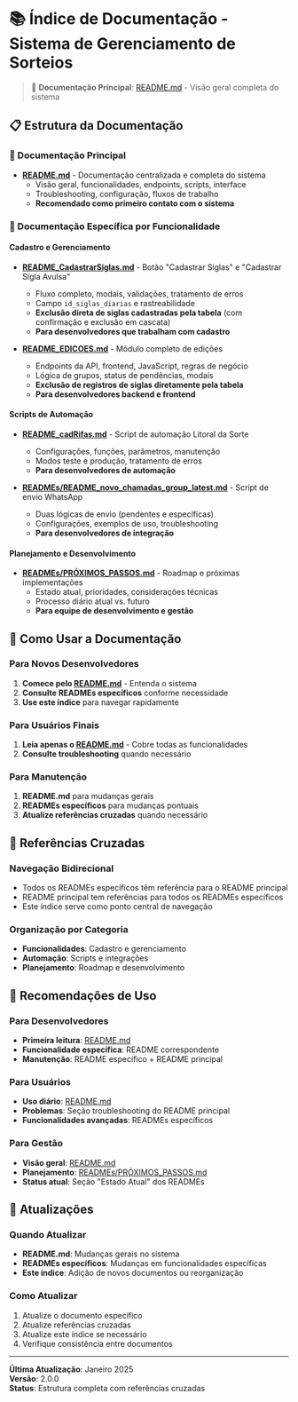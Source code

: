 # 📚 Índice de Documentação - Sistema de Gerenciamento de Sorteios

> 🎯 **Documentação Principal**: [README.md](README.md) - Visão geral completa do sistema

## 📋 Estrutura da Documentação

### **📖 Documentação Principal**
- **[README.md](README.md)** - Documentação centralizada e completa do sistema
  - Visão geral, funcionalidades, endpoints, scripts, interface
  - Troubleshooting, configuração, fluxos de trabalho
  - **Recomendado como primeiro contato com o sistema**

### **🔧 Documentação Específica por Funcionalidade**

#### **Cadastro e Gerenciamento**
- **[README_CadastrarSiglas.md](README_CadastrarSiglas.md)** - Botão "Cadastrar Siglas" e "Cadastrar Sigla Avulsa"
  - Fluxo completo, modais, validações, tratamento de erros
  - Campo `id_siglas_diarias` e rastreabilidade
  - **Exclusão direta de siglas cadastradas pela tabela** (com confirmação e exclusão em cascata)
  - **Para desenvolvedores que trabalham com cadastro**

- **[README_EDICOES.md](README_EDICOES.md)** - Módulo completo de edições
  - Endpoints da API, frontend, JavaScript, regras de negócio
  - Lógica de grupos, status de pendências, modais
  - **Exclusão de registros de siglas diretamente pela tabela**
  - **Para desenvolvedores backend e frontend**

#### **Scripts de Automação**
- **[README_cadRifas.md](README_cadRifas.md)** - Script de automação Litoral da Sorte
  - Configurações, funções, parâmetros, manutenção
  - Modos teste e produção, tratamento de erros
  - **Para desenvolvedores de automação**

- **[READMEs/README_novo_chamadas_group_latest.md](READMEs/README_novo_chamadas_group_latest.md)** - Script de envio WhatsApp
  - Duas lógicas de envio (pendentes e específicas)
  - Configurações, exemplos de uso, troubleshooting
  - **Para desenvolvedores de integração**

#### **Planejamento e Desenvolvimento**
- **[READMEs/PRÓXIMOS_PASSOS.md](READMEs/PRÓXIMOS_PASSOS.md)** - Roadmap e próximas implementações
  - Estado atual, prioridades, considerações técnicas
  - Processo diário atual vs. futuro
  - **Para equipe de desenvolvimento e gestão**

## 🎯 Como Usar a Documentação

### **Para Novos Desenvolvedores**
1. **Comece pelo [README.md](README.md)** - Entenda o sistema
2. **Consulte READMEs específicos** conforme necessidade
3. **Use este índice** para navegar rapidamente

### **Para Usuários Finais**
1. **Leia apenas o [README.md](README.md)** - Cobre todas as funcionalidades
2. **Consulte troubleshooting** quando necessário

### **Para Manutenção**
1. **README.md** para mudanças gerais
2. **READMEs específicos** para mudanças pontuais
3. **Atualize referências cruzadas** quando necessário

## 🔗 Referências Cruzadas

### **Navegação Bidirecional**
- Todos os READMEs específicos têm referência para o README principal
- README principal tem referências para todos os READMEs específicos
- Este índice serve como ponto central de navegação

### **Organização por Categoria**
- **Funcionalidades**: Cadastro e gerenciamento
- **Automação**: Scripts e integrações
- **Planejamento**: Roadmap e desenvolvimento

## 📝 Recomendações de Uso

### **Para Desenvolvedores**
- **Primeira leitura**: [README.md](README.md)
- **Funcionalidade específica**: README correspondente
- **Manutenção**: README específico + README principal

### **Para Usuários**
- **Uso diário**: [README.md](README.md)
- **Problemas**: Seção troubleshooting do README principal
- **Funcionalidades avançadas**: READMEs específicos

### **Para Gestão**
- **Visão geral**: [README.md](README.md)
- **Planejamento**: [READMEs/PRÓXIMOS_PASSOS.md](READMEs/PRÓXIMOS_PASSOS.md)
- **Status atual**: Seção "Estado Atual" dos READMEs

## 🔄 Atualizações

### **Quando Atualizar**
- **README.md**: Mudanças gerais no sistema
- **READMEs específicos**: Mudanças em funcionalidades específicas
- **Este índice**: Adição de novos documentos ou reorganização

### **Como Atualizar**
1. Atualize o documento específico
2. Atualize referências cruzadas
3. Atualize este índice se necessário
4. Verifique consistência entre documentos

---

**Última Atualização**: Janeiro 2025  
**Versão**: 2.0.0  
**Status**: Estrutura completa com referências cruzadas 